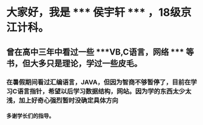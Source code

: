 # 大家好，我是 *** 侯宇轩 *** ，18级京江计科。
## 曾在高中三年中看过一些 ***VB,C语言，网络 *** 等书，但大多只是理论，学过一些皮毛。
### 在暑假期间看过汇编语言，JAVA，但因为智商不够暂停了，目前在学习C语言指针，希望以后学习数据结构，网站。因为学的东西太少太浅，加上好奇心强烈暂时没确定具体方向
#### 多谢学长们的指导。
